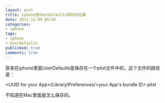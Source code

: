 ```yaml
---
layout: post
title: iphone里UserDefaults保存的位置
date: 2011-11-09 05:45
categories:
- iphone
tags:
- iphone
- UserDefaults
published: true
comments: true
---
```

<p><p>原来在iphone里面UserDefaults是保存在一个plist文件中的，这个文件的路径是：</p>
<p>&lt;UUID for your App&gt;/Library/Preferences/&lt;your App's bundle ID&gt;.plist</p>
<p>不知道在Mac里面是怎么保存的。</p></p>
